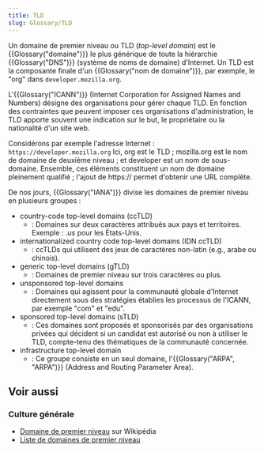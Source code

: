 ```yaml
---
title: TLD
slug: Glossary/TLD
---
```


Un domaine de premier niveau ou TLD (_top-level domain_) est le {{Glossary("domaine")}} le plus générique de toute la hiérarchie {{Glossary("DNS")}} (système de noms de domaine) d'Internet. Un TLD est la composante finale d'un {{Glossary("nom de domaine")}}, par exemple, le "org" dans `developer.mozilla.org`.

L'{{Glossary("ICANN")}} (Internet Corporation for Assigned Names and Numbers) désigne des organisations pour gérer chaque TLD. En fonction des contraintes que peuvent imposer ces organisations d'administration, le TLD apporte souvent une indication sur le but, le propriétaire ou la nationalité d'un site web.

Considérons par exemple l'adresse Internet : `https://developer.mozilla.org`
Ici, org est le TLD ; mozilla.org est le nom de domaine de deuxième niveau ; et developer est un nom de sous-domaine. Ensemble, ces éléments constituent un nom de domaine pleinement qualifié ; l'ajout de https\:// permet d'obtenir une URL complète.

De nos jours, {{Glossary("IANA")}} divise les domaines de premier niveau en plusieurs groupes :

- country-code top-level domains (ccTLD)
  - : Domaines sur deux caractères attribués aux pays et territoires. Exemple : _.us_ pour les États-Unis.
- internationalized country code top-level domains (IDN ccTLD)
  - : ccTLDs qui utilisent des jeux de caractères non-latin (e.g., arabe ou chinois).
- generic top-level domains (gTLD)
  - : Domaines de premier niveau sur trois caractères ou plus.
- unsponsored top-level domains
  - : Domaines qui agissent pour la communauté globale d'Internet directement sous des stratégies établies les processus de l'ICANN, par exemple "com" et "edu".
- sponsored top-level domains (sTLD)
  - : Ces domaines sont proposés et sponsorisés par des organisations privées qui décident si un candidat est autorisé ou non à utiliser le TLD, compte-tenu des thématiques de la communauté concernée.
- infrastructure top-level domain
  - : Ce groupe consiste en un seul domaine, l'{{Glossary("ARPA", "ARPA")}} (Address and Routing Parameter Area).

## Voir aussi

### Culture générale

- [Domaine de premier niveau](https://fr.wikipedia.org/wiki/Domaine_de_premier_niveau) sur Wikipédia
- [Liste de domaines de premier niveau](http://www.iana.org/domains/root/db)
